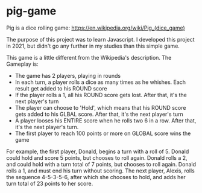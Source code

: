 # pig-game

Pig is a dice rolling game: https://en.wikipedia.org/wiki/Pig_(dice_game)

The purpose of this project was to learn Javascript. I developed this project in 2021, but didn't go any further in my studies than this simple game.

This game is a little different from the Wikipedia's description. The Gameplay is:

- The game has 2 players, playing in rounds
- In each turn, a player rolls a dice as many times as he whishes. Each result get added to his ROUND score
- If the player rolls a 1, all his ROUND score gets lost. After that, it's the next player's turn
- The player can choose to 'Hold', which means that his ROUND score gets added to his GLBAL score. After that, it's the next player's turn
- A player looses his ENTIRE score when he rolls two 6 in a row. After that, it's the next player's turn.
- The first player to reach 100 points or more on GLOBAL score wins the game

For example, the first player, Donald, begins a turn with a roll of 5. Donald could hold and score 5 points, but chooses to roll again. Donald rolls a 2, and could hold with a turn total of 7 points, but chooses to roll again. Donald rolls a 1, and must end his turn without scoring. The next player, Alexis, rolls the sequence 4-5-3-5-6, after which she chooses to hold, and adds her turn total of 23 points to her score. 

